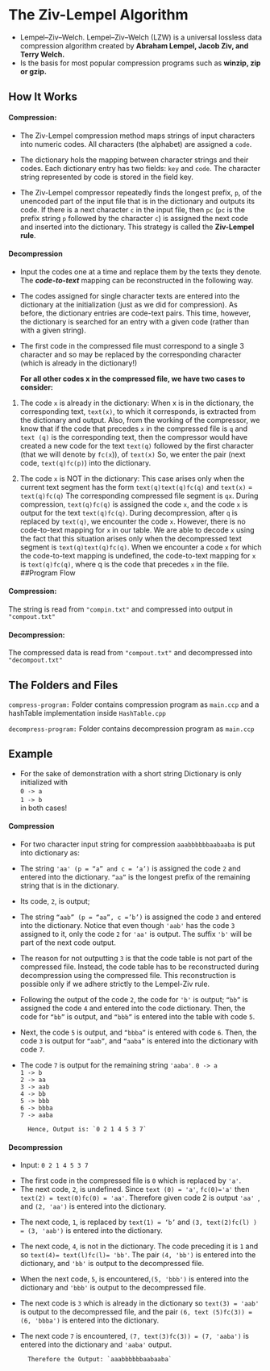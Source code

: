 # The Ziv-Lempel Algorithm 
* Lempel–Ziv–Welch. Lempel–Ziv–Welch (LZW) is a universal lossless data compression algorithm created by **Abraham Lempel, Jacob Ziv, and Terry Welch.**  
* Is the basis for most popular compression programs
such as **winzip, zip or gzip.** 

## How It Works

#### Compression:
- The Ziv-Lempel compression method maps strings of input characters into numeric codes. All characters (the alphabet) are assigned a `code`. 
  
* The dictionary hols the mapping between character strings and their codes. Each
dictionary entry has two fields: `key` and `code`. The character string represented by
code is stored in the field key. 

* The Ziv-Lempel compressor
repeatedly finds the longest prefix, `p`, of the unencoded part of the input file that is
in the dictionary and outputs its code. If there is a next character `c` in the input file,
then `pc` (`pc` is the prefix string `p` followed by the character `c`) is assigned the next code
and inserted into the dictionary. This strategy is called the **Ziv-Lempel rule**. 

#### Decompression
* Input the
codes one at a time and replace them by the texts they denote. The **_code-to-text_**
mapping can be reconstructed in the following way. 

* The codes assigned for single
character texts are entered into the dictionary at the initialization (just as we did for
compression). As before, the dictionary entries are code-text pairs. This time,
however, the dictionary is searched for an entry with a given code (rather than with a
given string). 
* The first code in the compressed file must correspond to a single 
3 character and so may be replaced by the corresponding character (which is
already in the dictionary!) 

    **For all other codes x in the compressed file, we have two
cases to consider:**  
1. The code `x` is already in the dictionary: When x is in the dictionary, the
corresponding text, `text(x)`, to which it corresponds, is extracted from the
dictionary and output. Also, from the working of the compressor, we know
that if the code that precedes `x` in the compressed file is `q` and `text (q)` is
the corresponding text, then the compressor would have created a new
code for the text `text(q)` followed by the first character (that we will denote
by `fc(x`)), of `text(x)` So, we enter the
pair (next code, `text(q)fc(p)`) into the dictionary.

2. The code `x` is NOT in the dictionary: This case arises only when the
current text segment has the form `text(q)text(q)fc(q)` and `text(x)` =
`text(q)fc(q)` The corresponding
compressed file segment is `qx`. During compression, `text(q)fc(q)` is
assigned the code `x`, and the code `x` is output for the text `text(q)fc(q)`.
During decompression, after `q` is replaced by `text(q)`, we encounter the
code `x`. However, there is no code-to-text mapping for `x` in our table. We
are able to decode `x` using the fact that this situation arises only when the
decompressed text segment is `text(q)text(q)fc(q)`. When we encounter a
code `x` for which the code-to-text mapping is undefined, the code-to-text
mapping for `x` is `text(q)fc(q)`, where q is the code that precedes `x` in the
file.
##Program Flow
#### Compression:
The string is read from `"compin.txt"` and compressed into output in `"compout.txt"`
#### Decompression:
The compressed data is read from `"compout.txt"` and decompressed into `"decompout.txt"`

## The Folders and Files

`compress-program:` Folder contains compression program as `main.ccp` and a hashTable implementation inside `HashTable.cpp`  

`decompress-program:` Folder contains decompression program as `main.ccp`


## Example

* For the sake of demonstration with a short string Dictionary is only initialized with   
`0 -> a`  
`1 -> b`  
in both cases!  

#### Compression
* For two character input string for compression
`aaabbbbbbaabaaba` is put into dictionary as:   
* The string `'aa' (p =
“a” and c = ‘a’)` is assigned the code `2` and entered into the dictionary. `“aa”` is the
longest prefix of the remaining string that is in the dictionary.  
* Its code, `2`, is output;
* The string `“aab” (p = “aa”, c =’b’)` is assigned the code `3` and entered into the
dictionary. Notice that even though `'aab'` has the code `3` assigned to it, only the code `2`
for `'aa'` is output. The suffix `'b'` will be part of the next code output. 
* The reason for not
outputting `3` is that the code table is not part of the compressed file. Instead, the code
table has to be reconstructed during decompression using the compressed file. This
reconstruction is possible only if we adhere strictly to the Lempel-Ziv rule.
* Following the output of the code `2`, the code for `'b'` is output; `“bb”` is assigned the code
`4` and entered into the code dictionary. Then, the code for `“bb”` is output, and `“bbb”` is
entered into the table with code `5`. 
* Next, the code `5` is output, and `“bbba”` is entered
with code `6`. Then, the code `3` is output for `“aab”`, and `“aaba”` is entered into the
dictionary with code `7`. 
* The code `7` is output for the remaining string `'aaba'`.
`0 -> a`  
`1 -> b`  
`2 -> aa`  
`3 -> aab`  
`4 -> bb`  
`5 -> bbb`  
`6 -> bbba`  
`7 -> aaba`  
        
        Hence, Output is: `0 2 1 4 5 3 7`

#### Decompression
* Input: `0 2 1 4 5 3 7` 
- The first code in the compressed file is `0` which is replaced by `'a'`.
- The next code, `2`, is undefined. Since `text (0) = 'a'`,
`fc(0)='a'` then `text(2) = text(0)fc(0) = 'aa'`. Therefore given code 2 is output `'aa' `, and `(2,
'aa')` is entered into the dictionary.
* The next code, `1`, is replaced by `text(1) = ‘b’` and `(3, text(2)fc(l) ) = (3, 'aab')` is
entered into the dictionary.
* The next code, `4`, is not in the dictionary. The code preceding it is `1` and so
`text(4)= text(l)fc(l)= 'bb'`. The pair `(4, 'bb')` is entered into the dictionary, and
`'bb'` is output to the decompressed file.
* When the next code, `5`, is encountered,`(5, 'bbb')` is entered into the dictionary
and `'bbb'` is output to the decompressed file. 
* The next code is `3` which is already in the dictionary so `text(3) = 'aab'` is
output to the decompressed file, and the pair `(6, text (5)fc(3)) = (6, 'bbba')` is
entered into the dictionary.
* The next code `7` is encountered, `(7, text(3)fc(3)) = (7, 'aaba')` is
entered into the dictionary and `'aaba'` output.   
    
        Therefore the Output: `aaabbbbbbaabaaba`
